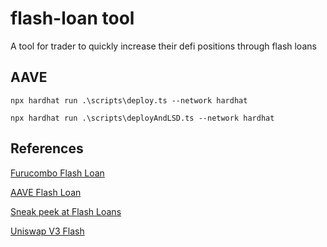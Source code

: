 # flash-loan tool
A tool for trader to quickly increase their defi positions through flash loans


## AAVE
```
npx hardhat run .\scripts\deploy.ts --network hardhat
```

```
npx hardhat run .\scripts\deployAndLSD.ts --network hardhat
```
## References

[Furucombo Flash Loan](https://docs.furucombo.app/using-furucombo-1/tutorials/flashloan-combo)

[AAVE Flash Loan](https://docs.aave.com/developers/guides/flash-loans)

[Sneak peek at Flash Loans](https://medium.com/aave/sneak-peek-at-flash-loans-f2b28a394d62)

[Uniswap V3 Flash](https://docs.uniswap.org/contracts/v3/guides/flash-integrations/calling-flash)

